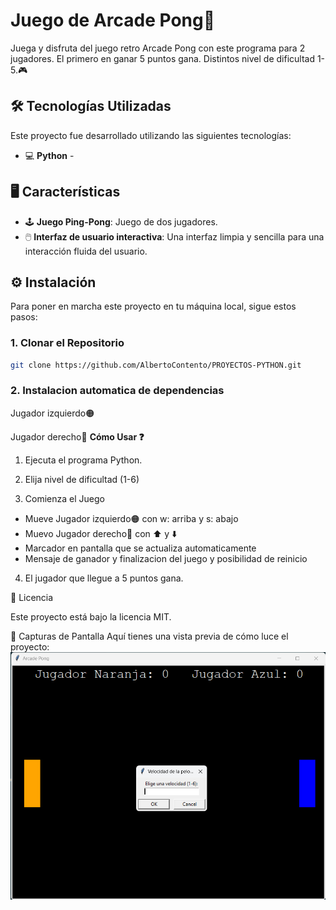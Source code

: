 # Juego de Arcade Pong🏓
Juega y disfruta del juego retro Arcade Pong con este programa para 2 jugadores. El primero en ganar 5 puntos gana. Distintos nivel de dificultad 1-5.🎮

## 🛠️ Tecnologías Utilizadas
Este proyecto fue desarrollado utilizando las siguientes tecnologías:

- 💻 **Python** -

## 🖥️ Características
- 🕹️ **Juego Ping-Pong**: Juego de dos jugadores.
- 🖱️ **Interfaz de usuario interactiva**: Una interfaz limpia y sencilla para una interacción fluida del usuario.

## ⚙️ Instalación
Para poner en marcha este proyecto en tu máquina local, sigue estos pasos:

### 1. Clonar el Repositorio

```bash
git clone https://github.com/AlbertoContento/PROYECTOS-PYTHON.git
```

### 2. Instalacion automatica de dependencias
Jugador izquierdo🟠

Jugador derecho🔵
**Cómo Usar ❓**

1.  Ejecuta el programa Python.

2.  Elija nivel de dificultad (1-6)

3.  Comienza el Juego
-  Mueve Jugador izquierdo🟠 con w: arriba y s: abajo
-  Muevo Jugador derecho🔵 con ⬆️ y ⬇️
-  Marcador en pantalla que se actualiza automaticamente
-  Mensaje de ganador y finalizacion del juego y posibilidad de reinicio

4. El jugador que llegue a 5 puntos gana. 

📄 Licencia

Este proyecto está bajo la licencia MIT.

🎨 Capturas de Pantalla
Aquí tienes una vista previa de cómo luce el proyecto:
![Pantalla Principal](https://github.com/AlbertoContento/PROYECTOS-PYTHON/blob/main/PROYECTO02-%20Juego%20de%20Arcade%20Pong/assets/Captura_de_pantalla.png)

